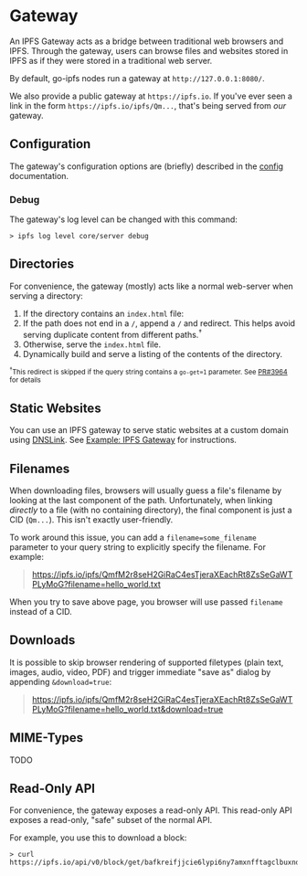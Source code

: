 # Gateway

An IPFS Gateway acts as a bridge between traditional web browsers and IPFS.
Through the gateway, users can browse files and websites stored in IPFS as if
they were stored in a traditional web server.

By default, go-ipfs nodes run a gateway at `http://127.0.0.1:8080/`.

We also provide a public gateway at `https://ipfs.io`. If you've ever seen a
link in the form `https://ipfs.io/ipfs/Qm...`, that's being served from *our*
gateway.

## Configuration

The gateway's configuration options are (briefly) described in the
[config](https://github.com/ipfs/go-ipfs/blob/master/docs/config.md#gateway)
documentation.

### Debug
The gateway's log level can be changed with this command:
```
> ipfs log level core/server debug
```

## Directories

For convenience, the gateway (mostly) acts like a normal web-server when serving
a directory:

1. If the directory contains an `index.html` file:
  1. If the path does not end in a `/`, append a `/` and redirect. This helps
     avoid serving duplicate content from different paths.<sup>&dagger;</sup>
  2. Otherwise, serve the `index.html` file.
2. Dynamically build and serve a listing of the contents of the directory.

<sub><sup>&dagger;</sup>This redirect is skipped if the query string contains a
`go-get=1` parameter. See [PR#3964](https://github.com/ipfs/go-ipfs/pull/3963)
for details</sub>

## Static Websites

You can use an IPFS gateway to serve static websites at a custom domain using
[DNSLink](https://dnslink.io). See [Example: IPFS
Gateway](https://dnslink.io/#example-ipfs-gateway) for instructions.

## Filenames

When downloading files, browsers will usually guess a file's filename by looking
at the last component of the path. Unfortunately, when linking *directly* to a
file (with no containing directory), the final component is just a CID
(`Qm...`). This isn't exactly user-friendly.

To work around this issue, you can add a `filename=some_filename` parameter to
your query string to explicitly specify the filename. For example:

> https://ipfs.io/ipfs/QmfM2r8seH2GiRaC4esTjeraXEachRt8ZsSeGaWTPLyMoG?filename=hello_world.txt

When you try to save above page, you browser will use passed `filename` instead of a CID.

## Downloads

It is possible to skip browser rendering of supported filetypes (plain text,
images, audio, video, PDF) and trigger immediate "save as" dialog by appending
`&download=true`:

> https://ipfs.io/ipfs/QmfM2r8seH2GiRaC4esTjeraXEachRt8ZsSeGaWTPLyMoG?filename=hello_world.txt&download=true

## MIME-Types

TODO

## Read-Only API

For convenience, the gateway exposes a read-only API. This read-only API exposes
a read-only, "safe" subset of the normal API.

For example, you use this to download a block:

```
> curl https://ipfs.io/api/v0/block/get/bafkreifjjcie6lypi6ny7amxnfftagclbuxndqonfipmb64f2km2devei4
```
